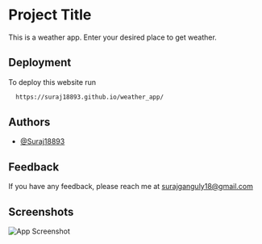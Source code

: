 
# Project Title

This is a weather app. Enter your desired place to get weather.


## Deployment

To deploy this website run

```bash
  https://suraj18893.github.io/weather_app/
```

  
## Authors

- [@Suraj18893](https://github.com/Suraj18893)

  
## Feedback

If you have any feedback, please reach me at surajganguly18@gmail.com

  
## Screenshots

![App Screenshot](https://drive.google.com/file/d/13JZzUmYCEjkLZpD9WCSw-_rLQUUWp-hi/view?usp=sharing)

  
